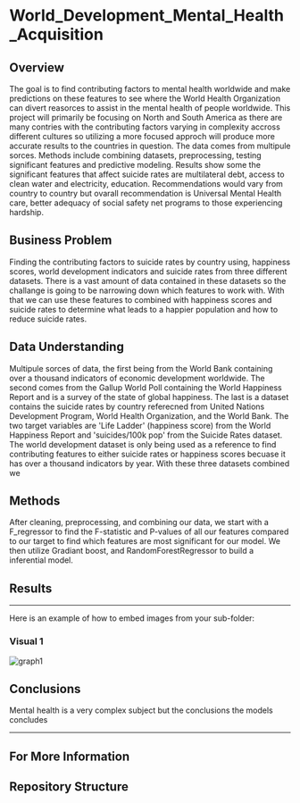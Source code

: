 # World_Development_Mental_Health_Acquisition

## Overview

The goal is to find contributing factors to mental health worldwide and make predictions on these features to see where the World Health Organization can divert reasorces to assist in the mental health of people worldwide. This project will primarily be focusing on North and South America as there are many contries with the contributing factors varying in complexity accross different cultures so utilizing a more focused approch will produce more accurate results to the countries in question. The data comes from multipule sorces.  Methods include combining datasets, preprocessing, testing significant features and predictive modeling. Results show some the significant features that affect suicide rates are multilateral debt, access to clean water and electricity, education. Recommendations would vary from country to country but ovarall recommendation is Universal Mental Health care, better adequacy of social safety net programs to those experiencing hardship. 


## Business Problem

Finding the contributing factors to suicide rates by country using, happiness scores, world development indicators and suicide rates from three different datasets. There is a vast amount of data contained in these datasets so the challange is going to be narrowing down which features to work with. With that we can use these features to combined with happiness scores and suicide rates to determine what leads to a happier population and how to reduce suicide rates. 


## Data Understanding

Multipule sorces of data, the first being from the World Bank containing over a thousand indicators of economic development worldwide. The second comes from the Gallup World Poll containing the World Happiness Report and is a survey of the state of global happiness. The last is a dataset contains the suicide rates by country referecned from United Nations Development Program, World Health Organization, and the World Bank. The two target variables are 'Life Ladder' (happiness score) from the World Happiness Report and 'suicides/100k pop' from the Suicide Rates dataset. The world development dataset is only being used as a reference to find contributing features to either suicide rates or happiness scores becuase it has over a thousand indicators by year. With these three datasets combined we 


## Methods

After cleaning, preprocessing, and combining our data, we start with a F_regressor to find the F-statistic and P-values of all our features compared to our target to find which features are most significant for our model. We then utilize Gradiant boost, and RandomForestRegressor to build a inferential model. 



## Results



***

Here is an example of how to embed images from your sub-folder:

### Visual 1
![graph1](./images/viz1.png)

## Conclusions

Mental health is a very complex subject but the conclusions the models concludes 


***

## For More Information

## Repository Structure


```


